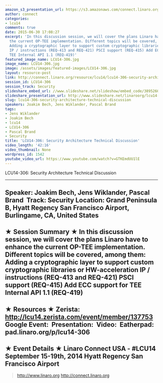 ```yaml
---
amazon_s3_presentation_url: https://s3.amazonaws.com/connect.linaro.org/hkg15/Videos/09-17-Wednesday/LCU14-306.pdf
author: connect
categories:
- lcu14
comments: true
date: 2015-06-30 17:08:27
excerpt: 'In this discussion session, we will cover the plans Linaro have to enhance
  the current OP-TEE implementation. Different topics will be covered, among them:
  Adding a cryptographic layer to support custom cryptographic libraries or HW-acceleration
  IP / instructions (REQ-413 and REQ-421) PSCI support (REQ-415) Add ECC support for
  TEE Internal API 1.1 (REQ-419)'
featured_image_name: LCU14-306.jpg
image_name: LCU14-306.jpg
image: /assets/images/featured-images/LCU14-306.jpg
layout: resource-post
link: http://connect.linaro.org/resource/lcu14/lcu14-306-security-architecture-technical-discussion/
session_id: LCU14-306
session_track: Security
slideshare_embed_url: //www.slideshare.net/slideshow/embed_code/38952605
slideshare_presentation_url: http://www.slideshare.net/linaroorg/lcu14-306-optee-future-enhancements
slug: lcu14-306-security-architecture-technical-discussion
speakers: Joakim Bech, Jens Wiklander, Pascal Brand
tags:
- Jens Wiklander
- Joakim Bech
- lcu14
- LCU14-306
- Pascal Brand
- Security
title: 'LCU14-306: Security Architecture Technical Discussion'
video_length: '42:16'
video_thumbnail: None
wordpress_id: 1542
youtube_video_url: https://www.youtube.com/watch?v=GTKEmdUU1lE
---
```


LCU14-306: Security Architecture Technical Discussion

---------------------------------------------------

Speaker: Joakim Bech, Jens Wiklander, Pascal Brand 
Track: Security
Location: Grand Peninsula B, Hyatt Regency San Francisco Airport, Burlingame, CA, United States
---------------------------------------------------

★ Session Summary ★
In this discussion session, we will cover the plans Linaro have to enhance the current OP-TEE implementation. Different topics will be covered, among them: Adding a cryptographic layer to support custom cryptographic libraries or HW-acceleration IP / instructions (REQ-413 and REQ-421) PSCI support (REQ-415) Add ECC support for TEE Internal API 1.1 (REQ-419)
---------------------------------------------------

★ Resources ★
Zerista: http://lcu14.zerista.com/event/member/137753
Google Event: 
Presentation: 
Video: 
Eatherpad: pad.linaro.org/p/lcu14-306
---------------------------------------------------

★ Event Details ★
Linaro Connect USA - #LCU14
September 15-19th, 2014
Hyatt Regency San Francisco Airport
---------------------------------------------------

> http://www.linaro.org
> http://connect.linaro.org
